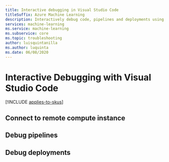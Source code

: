 ```yaml
---
title: Interactive debugging in Visual Studio Code
titleSuffix: Azure Machine Learning
description: Interactively debug code, pipelines and deployments using Visual Studio Code
services: machine-learning
ms.service: machine-learning
ms.subservice: core
ms.topic: troubleshooting
author: luisquintanilla
ms.author: luquinta
ms.date: 06/08/2020
---
```



# Interactive Debugging with Visual Studio Code

[!INCLUDE [applies-to-skus](../../includes/aml-applies-to-basic-enterprise-sku.md)]

## Connect to remote compute instance

## Debug pipelines

## Debug deployments